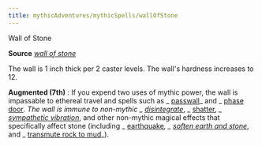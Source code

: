 ```yaml
---
title: mythicAdventures/mythicSpells/wallOfStone
---
```

Wall of Stone

**Source** [_wall of stone_](spells/wallOfStone.md#_wall-of-stone)

The wall is 1 inch thick per 2 caster levels. The wall's hardness increases to 12.

**Augmented (7th)** : If you expend two uses of mythic power, the wall is impassable to ethereal travel and spells such as _ [passwall](spells/passwall.md#_passwall)_ and _ [phase door](spells/phaseDoor.md#_phase-door)_. The wall is immune to non-mythic _ [disintegrate](spells/disintegrate.md#_disintegrate)_, _ [shatter](spells/shatter.md#_shatter)_, _ [sympathetic vibration](spells/sympatheticVibration.md#_sympathetic-vibration)_, and other non-mythic magical effects that specifically affect stone (including _ [earthquake](spells/earthquake.md#_earthquake)_, _ [soften earth and stone](spells/softenEarthAndStone.md#_soften-earth-and-stone)_, and _ [transmute rock to mud](spells/transmuteRockToMud.md#_transmute-rock-to-mud)_).

